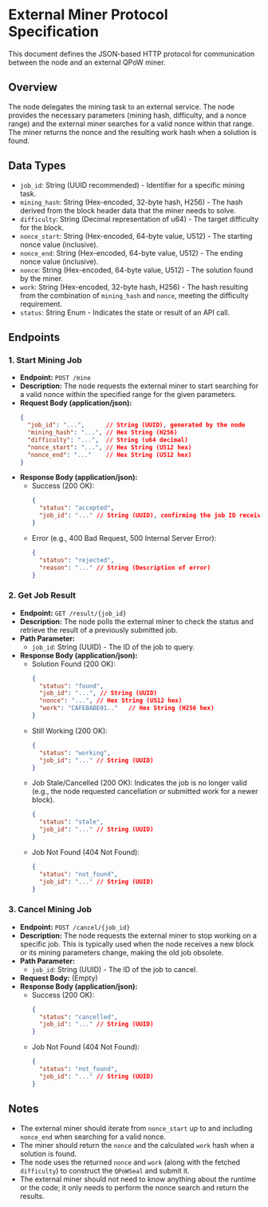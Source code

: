 # External Miner Protocol Specification

This document defines the JSON-based HTTP protocol for communication between the node and an external QPoW miner.

## Overview

The node delegates the mining task to an external service. The node provides the necessary parameters (mining hash, difficulty, and a nonce range) and the external miner searches for a valid nonce within that range. The miner returns the nonce and the resulting work hash when a solution is found.

## Data Types

- `job_id`: String (UUID recommended) - Identifier for a specific mining task.
- `mining_hash`: String (Hex-encoded, 32-byte hash, H256) - The hash derived from the block header data that the miner needs to solve.
- `difficulty`: String (Decimal representation of u64) - The target difficulty for the block.
- `nonce_start`: String (Hex-encoded, 64-byte value, U512) - The starting nonce value (inclusive).
- `nonce_end`: String (Hex-encoded, 64-byte value, U512) - The ending nonce value (inclusive).
- `nonce`: String (Hex-encoded, 64-byte value, U512) - The solution found by the miner.
- `work`: String (Hex-encoded, 32-byte hash, H256) - The hash resulting from the combination of `mining_hash` and `nonce`, meeting the difficulty requirement.
- `status`: String Enum - Indicates the state or result of an API call.

## Endpoints

### 1. Start Mining Job

- **Endpoint:** `POST /mine`
- **Description:** The node requests the external miner to start searching for a valid nonce within the specified range for the given parameters.
- **Request Body (application/json):**
  ```json
  {
    "job_id": "...",      // String (UUID), generated by the node
    "mining_hash": "...", // Hex String (H256)
    "difficulty": "...",  // String (u64 decimal)
    "nonce_start": "...", // Hex String (U512 hex)
    "nonce_end": "..."    // Hex String (U512 hex)
  }
  ```
- **Response Body (application/json):**
  - Success (200 OK):
    ```json
    {
      "status": "accepted",
      "job_id": "..." // String (UUID), confirming the job ID received
    }
    ```
  - Error (e.g., 400 Bad Request, 500 Internal Server Error):
    ```json
    {
      "status": "rejected",
      "reason": "..." // String (Description of error)
    }
    ```

### 2. Get Job Result

- **Endpoint:** `GET /result/{job_id}`
- **Description:** The node polls the external miner to check the status and retrieve the result of a previously submitted job.
- **Path Parameter:**
  - `job_id`: String (UUID) - The ID of the job to query.
- **Response Body (application/json):**
  - Solution Found (200 OK):
    ```json
    {
      "status": "found",
      "job_id": "...", // String (UUID)
      "nonce": "...", // Hex String (U512 hex)
      "work": "CAFEBABE01.."   // Hex String (H256 hex)
    }
    ```
  - Still Working (200 OK):
    ```json
    {
      "status": "working",
      "job_id": "..." // String (UUID)
    }
    ```
  - Job Stale/Cancelled (200 OK): Indicates the job is no longer valid (e.g., the node requested cancellation or submitted work for a newer block).
    ```json
    {
      "status": "stale",
      "job_id": "..." // String (UUID)
    }
    ```
  - Job Not Found (404 Not Found):
    ```json
    {
      "status": "not_found",
      "job_id": "..." // String (UUID)
    }
    ```

### 3. Cancel Mining Job

- **Endpoint:** `POST /cancel/{job_id}`
- **Description:** The node requests the external miner to stop working on a specific job. This is typically used when the node receives a new block or its mining parameters change, making the old job obsolete.
- **Path Parameter:**
  - `job_id`: String (UUID) - The ID of the job to cancel.
- **Request Body:** (Empty)
- **Response Body (application/json):**
  - Success (200 OK):
    ```json
    {
      "status": "cancelled",
      "job_id": "..." // String (UUID)
    }
    ```
  - Job Not Found (404 Not Found):
    ```json
    {
      "status": "not_found",
      "job_id": "..." // String (UUID)
    }
    ```

## Notes

- The external miner should iterate from `nonce_start` up to and including `nonce_end` when searching for a valid nonce.
- The miner should return the `nonce` and the calculated `work` hash when a solution is found.
- The node uses the returned `nonce` and `work` (along with the fetched `difficulty`) to construct the `QPoWSeal` and submit it.
- The external miner should not need to know anything about the runtime or the code; it only needs to perform the nonce search and return the results. 